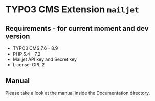 # TYPO3 CMS Extension `mailjet`

## Requirements - for current moment and dev version

- TYPO3 CMS 7.6 - 8.9
- PHP 5.4 - 7.2
- Mailjet API key and Secret key
- License: GPL 2

## Manual

Please take a look at the manual inside the Documentation directory.